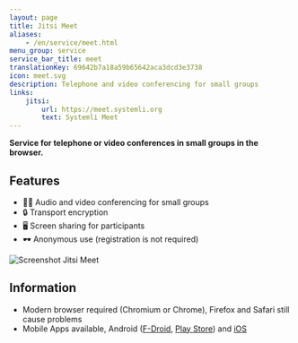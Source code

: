 ```yaml
---
layout: page
title: Jitsi Meet
aliases:
    - /en/service/meet.html
menu_group: service
service_bar_title: meet
translationKey: 69642b7a18a59b65642aca3dcd3e3738
icon: meet.svg
description: Telephone and video conferencing for small groups
links:
    jitsi:
        url: https://meet.systemli.org
        text: Systemli Meet
---
```

**Service for telephone or video conferences in small groups in the browser.**

## Features

- 🤳🏻 Audio and video conferencing for small groups
- 🔒 Transport encryption
- 🖥 Screen sharing for participants
- 🕶 Anonymous use (registration is not required)

![Screenshot Jitsi Meet](/assets/img/jitsi-meet-systemli.jpg)

## Information

- Modern browser required (Chromium or Chrome), Firefox and Safari still cause problems
- Mobile Apps available, Android ([F-Droid](https://f-droid.org/de/packages/org.jitsi.meet/), [Play Store](https://play.google.com/store/apps/details?id=org.jitsi.meet&hl=en)) and [iOS](https://itunes.apple.com/us/app/jitsi-meet/id1165103905)

